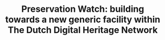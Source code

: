 ---
abstract: null
creators:
- van Zwol, Tamara  (Coordinator Preservation Watch for The Dutch Digital Heritage
  Network
date: null
document_url: https://services.phaidra.univie.ac.at/api/object/o:1424693/download
grand_parent: iPRES
institutions:
- NDE) at The Netherlands Institute for Sound And Vision
keywords: []
landing_page_url: https://phaidra.univie.ac.at/o:1424693
language: eng
layout: publication
license: All rights reserved
notes_url: null
parent: iPRES 2021
presentation_url: null
size: 586349
source_name: iPRES
title: 'Preservation Watch: building towards a new generic facility within The Dutch
  Digital Heritage Network'
type: lightning talk
year: 2021
---